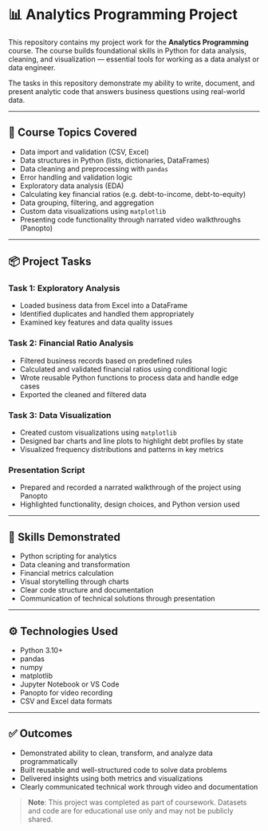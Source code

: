 # 📊 Analytics Programming Project

This repository contains my project work for the **Analytics Programming** course. The course builds foundational skills in Python for data analysis, cleaning, and visualization — essential tools for working as a data analyst or data engineer.

The tasks in this repository demonstrate my ability to write, document, and present analytic code that answers business questions using real-world data.

---

## 🧩 Course Topics Covered

- Data import and validation (CSV, Excel)
- Data structures in Python (lists, dictionaries, DataFrames)
- Data cleaning and preprocessing with `pandas`
- Error handling and validation logic
- Exploratory data analysis (EDA)
- Calculating key financial ratios (e.g. debt-to-income, debt-to-equity)
- Data grouping, filtering, and aggregation
- Custom data visualizations using `matplotlib`
- Presenting code functionality through narrated video walkthroughs (Panopto)

---

## 📦 Project Tasks

### Task 1: Exploratory Analysis

- Loaded business data from Excel into a DataFrame
- Identified duplicates and handled them appropriately
- Examined key features and data quality issues

### Task 2: Financial Ratio Analysis

- Filtered business records based on predefined rules
- Calculated and validated financial ratios using conditional logic
- Wrote reusable Python functions to process data and handle edge cases
- Exported the cleaned and filtered data

### Task 3: Data Visualization

- Created custom visualizations using `matplotlib`
- Designed bar charts and line plots to highlight debt profiles by state
- Visualized frequency distributions and patterns in key metrics

### Presentation Script

- Prepared and recorded a narrated walkthrough of the project using Panopto
- Highlighted functionality, design choices, and Python version used

---

## 🧭 Skills Demonstrated

- Python scripting for analytics
- Data cleaning and transformation
- Financial metrics calculation
- Visual storytelling through charts
- Clear code structure and documentation
- Communication of technical solutions through presentation

---

## ⚙️ Technologies Used

- Python 3.10+
- pandas
- numpy
- matplotlib
- Jupyter Notebook or VS Code
- Panopto for video recording
- CSV and Excel data formats

---

## ✅ Outcomes

- Demonstrated ability to clean, transform, and analyze data programmatically
- Built reusable and well-structured code to solve data problems
- Delivered insights using both metrics and visualizations
- Clearly communicated technical work through video and documentation

> **Note**: This project was completed as part of coursework. Datasets and code are for educational use only and may not be publicly shared.
